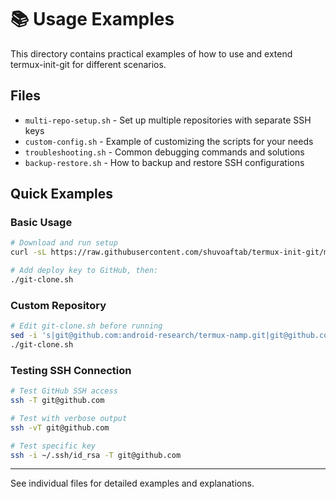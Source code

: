 # 📚 Usage Examples

This directory contains practical examples of how to use and extend termux-init-git for different scenarios.

## Files

- `multi-repo-setup.sh` - Set up multiple repositories with separate SSH keys
- `custom-config.sh` - Example of customizing the scripts for your needs
- `troubleshooting.sh` - Common debugging commands and solutions
- `backup-restore.sh` - How to backup and restore SSH configurations

## Quick Examples

### Basic Usage
```bash
# Download and run setup
curl -sL https://raw.githubusercontent.com/shuvoaftab/termux-init-git/main/init-keys.sh | bash

# Add deploy key to GitHub, then:
./git-clone.sh
```

### Custom Repository
```bash
# Edit git-clone.sh before running
sed -i 's|git@github.com:android-research/termux-namp.git|git@github.com:yourusername/yourrepo.git|' git-clone.sh
./git-clone.sh
```

### Testing SSH Connection
```bash
# Test GitHub SSH access
ssh -T git@github.com

# Test with verbose output
ssh -vT git@github.com

# Test specific key
ssh -i ~/.ssh/id_rsa -T git@github.com
```

---

See individual files for detailed examples and explanations.
